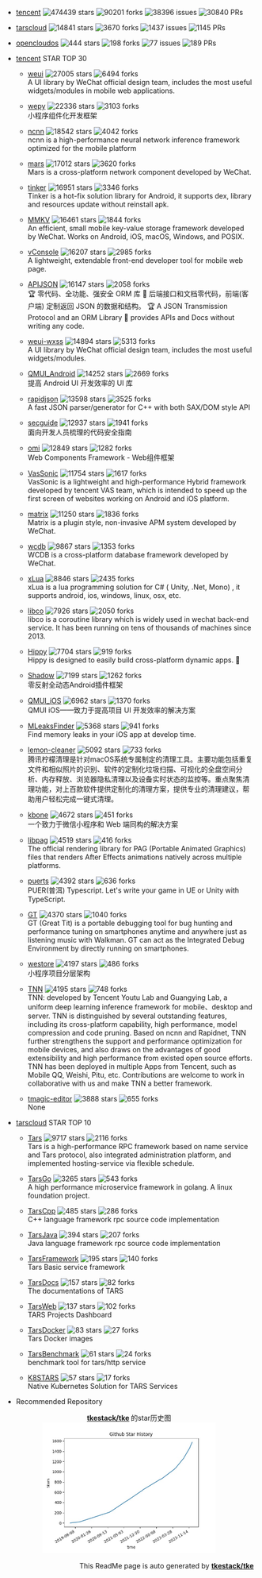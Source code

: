 
+ [tencent](https://github.com/tencent)
![474439 stars](https://img.shields.io/badge/Stars-474439-green)
![90201 forks](https://img.shields.io/badge/Forks-90201-green)
![38396 issues](https://img.shields.io/badge/Issues-38396-green)
![30840 PRs](https://img.shields.io/badge/PRs-30840-green)

+ [tarscloud](https://github.com/tarscloud)
![14841 stars](https://img.shields.io/badge/Stars-14841-green)
![3670 forks](https://img.shields.io/badge/Forks-3670-green)
![1437 issues](https://img.shields.io/badge/Issues-1437-green)
![1145 PRs](https://img.shields.io/badge/PRs-1145-green)

+ [opencloudos](https://github.com/opencloudos)
![444 stars](https://img.shields.io/badge/Stars-444-green)
![198 forks](https://img.shields.io/badge/Forks-198-green)
![77 issues](https://img.shields.io/badge/Issues-77-green)
![189 PRs](https://img.shields.io/badge/PRs-189-green)



+ [tencent](https://github.com/tencent) STAR TOP 30
    
    + [weui](https://github.com/tencent/weui) 
    ![27005 stars](https://img.shields.io/badge/Stars-27005-green)
    ![6494 forks](https://img.shields.io/badge/Forks-6494-green)  
    A UI library by WeChat official design team, includes the most useful widgets/modules in mobile web applications.
    
    + [wepy](https://github.com/tencent/wepy) 
    ![22336 stars](https://img.shields.io/badge/Stars-22336-green)
    ![3103 forks](https://img.shields.io/badge/Forks-3103-green)  
    小程序组件化开发框架
    
    + [ncnn](https://github.com/tencent/ncnn) 
    ![18542 stars](https://img.shields.io/badge/Stars-18542-green)
    ![4042 forks](https://img.shields.io/badge/Forks-4042-green)  
    ncnn is a high-performance neural network inference framework optimized for the mobile platform
    
    + [mars](https://github.com/tencent/mars) 
    ![17012 stars](https://img.shields.io/badge/Stars-17012-green)
    ![3620 forks](https://img.shields.io/badge/Forks-3620-green)  
    Mars is a cross-platform network component  developed by WeChat.
    
    + [tinker](https://github.com/tencent/tinker) 
    ![16951 stars](https://img.shields.io/badge/Stars-16951-green)
    ![3346 forks](https://img.shields.io/badge/Forks-3346-green)  
    Tinker is a hot-fix solution library for Android, it supports dex, library and resources update without reinstall apk.
    
    + [MMKV](https://github.com/tencent/MMKV) 
    ![16461 stars](https://img.shields.io/badge/Stars-16461-green)
    ![1844 forks](https://img.shields.io/badge/Forks-1844-green)  
    An efficient, small mobile key-value storage framework developed by WeChat. Works on Android, iOS, macOS, Windows, and POSIX.
    
    + [vConsole](https://github.com/tencent/vConsole) 
    ![16207 stars](https://img.shields.io/badge/Stars-16207-green)
    ![2985 forks](https://img.shields.io/badge/Forks-2985-green)  
    A lightweight, extendable front-end developer tool for mobile web page.
    
    + [APIJSON](https://github.com/tencent/APIJSON) 
    ![16147 stars](https://img.shields.io/badge/Stars-16147-green)
    ![2058 forks](https://img.shields.io/badge/Forks-2058-green)  
    🏆 零代码、全功能、强安全 ORM 库 🚀 后端接口和文档零代码，前端(客户端) 定制返回 JSON 的数据和结构。 🏆 A JSON Transmission Protocol and an ORM Library 🚀  provides APIs and Docs without writing any code.
    
    + [weui-wxss](https://github.com/tencent/weui-wxss) 
    ![14894 stars](https://img.shields.io/badge/Stars-14894-green)
    ![5313 forks](https://img.shields.io/badge/Forks-5313-green)  
    A UI library by WeChat official design team, includes the most useful widgets/modules.
    
    + [QMUI_Android](https://github.com/tencent/QMUI_Android) 
    ![14252 stars](https://img.shields.io/badge/Stars-14252-green)
    ![2669 forks](https://img.shields.io/badge/Forks-2669-green)  
    提高 Android UI 开发效率的 UI 库
    
    + [rapidjson](https://github.com/tencent/rapidjson) 
    ![13598 stars](https://img.shields.io/badge/Stars-13598-green)
    ![3525 forks](https://img.shields.io/badge/Forks-3525-green)  
    A fast JSON parser/generator for C++ with both SAX/DOM style API
    
    + [secguide](https://github.com/tencent/secguide) 
    ![12937 stars](https://img.shields.io/badge/Stars-12937-green)
    ![1941 forks](https://img.shields.io/badge/Forks-1941-green)  
    面向开发人员梳理的代码安全指南
    
    + [omi](https://github.com/tencent/omi) 
    ![12849 stars](https://img.shields.io/badge/Stars-12849-green)
    ![1282 forks](https://img.shields.io/badge/Forks-1282-green)  
    Web Components Framework - Web组件框架
    
    + [VasSonic](https://github.com/tencent/VasSonic) 
    ![11754 stars](https://img.shields.io/badge/Stars-11754-green)
    ![1617 forks](https://img.shields.io/badge/Forks-1617-green)  
    VasSonic is a lightweight and high-performance Hybrid framework developed by tencent VAS team, which is intended to speed up the first screen of websites working on Android and iOS platform. 
    
    + [matrix](https://github.com/tencent/matrix) 
    ![11250 stars](https://img.shields.io/badge/Stars-11250-green)
    ![1836 forks](https://img.shields.io/badge/Forks-1836-green)  
    Matrix is a plugin style, non-invasive APM system developed by WeChat.
    
    + [wcdb](https://github.com/tencent/wcdb) 
    ![9867 stars](https://img.shields.io/badge/Stars-9867-green)
    ![1353 forks](https://img.shields.io/badge/Forks-1353-green)  
    WCDB is a cross-platform database framework developed by WeChat.
    
    + [xLua](https://github.com/tencent/xLua) 
    ![8846 stars](https://img.shields.io/badge/Stars-8846-green)
    ![2435 forks](https://img.shields.io/badge/Forks-2435-green)  
    xLua is a lua programming solution for  C# ( Unity, .Net, Mono) , it supports android, ios, windows, linux, osx, etc.
    
    + [libco](https://github.com/tencent/libco) 
    ![7926 stars](https://img.shields.io/badge/Stars-7926-green)
    ![2050 forks](https://img.shields.io/badge/Forks-2050-green)  
    libco is a coroutine library which is widely used in wechat  back-end service. It has been running on tens of thousands of machines since 2013.
    
    + [Hippy](https://github.com/tencent/Hippy) 
    ![7704 stars](https://img.shields.io/badge/Stars-7704-green)
    ![919 forks](https://img.shields.io/badge/Forks-919-green)  
    Hippy is designed to easily build cross-platform dynamic apps. 👏
    
    + [Shadow](https://github.com/tencent/Shadow) 
    ![7199 stars](https://img.shields.io/badge/Stars-7199-green)
    ![1262 forks](https://img.shields.io/badge/Forks-1262-green)  
    零反射全动态Android插件框架
    
    + [QMUI_iOS](https://github.com/tencent/QMUI_iOS) 
    ![6962 stars](https://img.shields.io/badge/Stars-6962-green)
    ![1370 forks](https://img.shields.io/badge/Forks-1370-green)  
    QMUI iOS——致力于提高项目 UI 开发效率的解决方案
    
    + [MLeaksFinder](https://github.com/tencent/MLeaksFinder) 
    ![5368 stars](https://img.shields.io/badge/Stars-5368-green)
    ![941 forks](https://img.shields.io/badge/Forks-941-green)  
    Find memory leaks in your iOS app at develop time.
    
    + [lemon-cleaner](https://github.com/tencent/lemon-cleaner) 
    ![5092 stars](https://img.shields.io/badge/Stars-5092-green)
    ![733 forks](https://img.shields.io/badge/Forks-733-green)  
    腾讯柠檬清理是针对macOS系统专属制定的清理工具。主要功能包括重复文件和相似照片的识别、软件的定制化垃圾扫描、可视化的全盘空间分析、内存释放、浏览器隐私清理以及设备实时状态的监控等。重点聚焦清理功能，对上百款软件提供定制化的清理方案，提供专业的清理建议，帮助用户轻松完成一键式清理。
    
    + [kbone](https://github.com/tencent/kbone) 
    ![4672 stars](https://img.shields.io/badge/Stars-4672-green)
    ![451 forks](https://img.shields.io/badge/Forks-451-green)  
    一个致力于微信小程序和 Web 端同构的解决方案
    
    + [libpag](https://github.com/tencent/libpag) 
    ![4519 stars](https://img.shields.io/badge/Stars-4519-green)
    ![416 forks](https://img.shields.io/badge/Forks-416-green)  
    The official rendering library for PAG (Portable Animated Graphics) files that renders After Effects animations natively across multiple platforms.
    
    + [puerts](https://github.com/tencent/puerts) 
    ![4392 stars](https://img.shields.io/badge/Stars-4392-green)
    ![636 forks](https://img.shields.io/badge/Forks-636-green)  
    PUER(普洱) Typescript. Let's write your game in UE or Unity with TypeScript.
    
    + [GT](https://github.com/tencent/GT) 
    ![4370 stars](https://img.shields.io/badge/Stars-4370-green)
    ![1040 forks](https://img.shields.io/badge/Forks-1040-green)  
    GT (Great Tit) is a portable debugging tool for bug hunting and performance tuning on smartphones anytime and anywhere just as listening music with Walkman. GT can act as the Integrated Debug Environment by directly running on smartphones.
    
    + [westore](https://github.com/tencent/westore) 
    ![4197 stars](https://img.shields.io/badge/Stars-4197-green)
    ![486 forks](https://img.shields.io/badge/Forks-486-green)  
    小程序项目分层架构
    
    + [TNN](https://github.com/tencent/TNN) 
    ![4195 stars](https://img.shields.io/badge/Stars-4195-green)
    ![748 forks](https://img.shields.io/badge/Forks-748-green)  
    TNN: developed by Tencent Youtu Lab and Guangying Lab, a uniform deep learning inference framework for mobile、desktop and server. TNN is distinguished by several outstanding features, including its cross-platform capability, high performance, model compression and code pruning. Based on ncnn and Rapidnet, TNN further strengthens the support and performance optimization for mobile devices, and also draws on the advantages of good extensibility and high performance from existed open source efforts. TNN has been deployed in multiple Apps from Tencent, such as Mobile QQ, Weishi, Pitu, etc. Contributions are welcome to work in collaborative with us and make TNN a better framework. 
    
    + [tmagic-editor](https://github.com/tencent/tmagic-editor) 
    ![3888 stars](https://img.shields.io/badge/Stars-3888-green)
    ![655 forks](https://img.shields.io/badge/Forks-655-green)  
    None
    

+ [tarscloud](https://github.com/tarscloud) STAR TOP 10
    
    + [Tars](https://github.com/tarscloud/Tars) 
    ![9717 stars](https://img.shields.io/badge/Stars-9717-green)
    ![2116 forks](https://img.shields.io/badge/Forks-2116-green)  
    Tars is a high-performance RPC framework based on name service and Tars protocol, also integrated administration platform, and implemented hosting-service via flexible schedule.
    
    + [TarsGo](https://github.com/tarscloud/TarsGo) 
    ![3265 stars](https://img.shields.io/badge/Stars-3265-green)
    ![543 forks](https://img.shields.io/badge/Forks-543-green)  
    A  high performance microservice  framework  in golang. A linux foundation project.
    
    + [TarsCpp](https://github.com/tarscloud/TarsCpp) 
    ![485 stars](https://img.shields.io/badge/Stars-485-green)
    ![286 forks](https://img.shields.io/badge/Forks-286-green)  
    C++ language framework rpc source code implementation
    
    + [TarsJava](https://github.com/tarscloud/TarsJava) 
    ![394 stars](https://img.shields.io/badge/Stars-394-green)
    ![207 forks](https://img.shields.io/badge/Forks-207-green)  
    Java language framework rpc source code implementation
    
    + [TarsFramework](https://github.com/tarscloud/TarsFramework) 
    ![195 stars](https://img.shields.io/badge/Stars-195-green)
    ![140 forks](https://img.shields.io/badge/Forks-140-green)  
    Tars Basic service framework
    
    + [TarsDocs](https://github.com/tarscloud/TarsDocs) 
    ![157 stars](https://img.shields.io/badge/Stars-157-green)
    ![82 forks](https://img.shields.io/badge/Forks-82-green)  
    The documentations of TARS
    
    + [TarsWeb](https://github.com/tarscloud/TarsWeb) 
    ![137 stars](https://img.shields.io/badge/Stars-137-green)
    ![102 forks](https://img.shields.io/badge/Forks-102-green)  
    TARS Projects Dashboard
    
    + [TarsDocker](https://github.com/tarscloud/TarsDocker) 
    ![83 stars](https://img.shields.io/badge/Stars-83-green)
    ![27 forks](https://img.shields.io/badge/Forks-27-green)  
    Tars Docker  images
    
    + [TarsBenchmark](https://github.com/tarscloud/TarsBenchmark) 
    ![61 stars](https://img.shields.io/badge/Stars-61-green)
    ![24 forks](https://img.shields.io/badge/Forks-24-green)  
    benchmark tool for tars/http service
    
    + [K8STARS](https://github.com/tarscloud/K8STARS) 
    ![57 stars](https://img.shields.io/badge/Stars-57-green)
    ![17 forks](https://img.shields.io/badge/Forks-17-green)  
    Native Kubernetes  Solution for TARS Services
    


+ Recommended Repository  
<p align="center">
      <strong>
        <a href="https://github.com/tkestack/tke" target="_blank">tkestack/tke</a>
      </strong>  的star历史图
  <br>
  <img src="https://raw.githubusercontent.com/ButterAndButterfly/GithubTools/master/data/stars_history.jpg" width="350px"></img>    
</p>

<p align="right">
      This ReadMe page is auto generated by 
      <strong>
        <a href="https://github.com/tkestack/tke" target="_blank">tkestack/tke</a><br>
      </strong>   
</p>